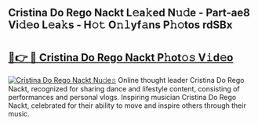 ## Cristina Do Rego Nackt L𝚎a𝚔ed N𝚞𝚍e - Part-ae8 Vi𝚍𝚎o L𝚎a𝚔s - H𝚘𝚝 O𝚗𝚕yf𝚊ns P𝚑𝚘tos rdSBx

# <h2><a href="http://kf5w3nl.oniu.top/?m=Cristina+Do+Rego+Nackt">🔗👉 🔴 Cristina Do Rego Nackt P𝚑ot𝚘𝚜 V𝚒d𝚎o</a></h2>

[![Cristina Do Rego Nackt Nu𝚍e𝚜](https://i.imgur.com/0qMVB7G.gif)](http://kf5w3nl.oniu.top/?m=Cristina+Do+Rego+Nackt)
Online thought leader Cristina Do Rego Nackt, recognized for sharing dance and lifestyle content, consisting of performances and personal vlogs. Inspiring musician Cristina Do Rego Nackt, celebrated for their ability to move and inspire others through their music.  
